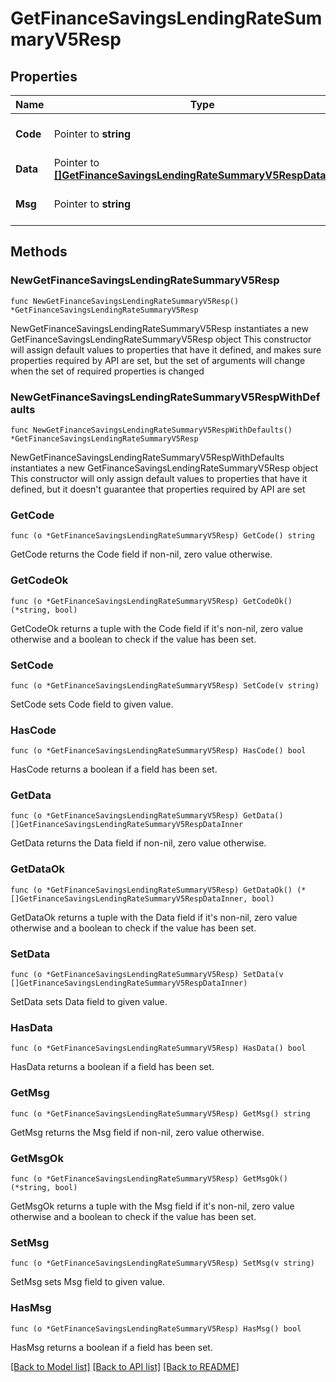 # GetFinanceSavingsLendingRateSummaryV5Resp

## Properties

Name | Type | Description | Notes
------------ | ------------- | ------------- | -------------
**Code** | Pointer to **string** |  | [optional] [default to ""]
**Data** | Pointer to [**[]GetFinanceSavingsLendingRateSummaryV5RespDataInner**](GetFinanceSavingsLendingRateSummaryV5RespDataInner.md) |  | [optional] 
**Msg** | Pointer to **string** |  | [optional] [default to ""]

## Methods

### NewGetFinanceSavingsLendingRateSummaryV5Resp

`func NewGetFinanceSavingsLendingRateSummaryV5Resp() *GetFinanceSavingsLendingRateSummaryV5Resp`

NewGetFinanceSavingsLendingRateSummaryV5Resp instantiates a new GetFinanceSavingsLendingRateSummaryV5Resp object
This constructor will assign default values to properties that have it defined,
and makes sure properties required by API are set, but the set of arguments
will change when the set of required properties is changed

### NewGetFinanceSavingsLendingRateSummaryV5RespWithDefaults

`func NewGetFinanceSavingsLendingRateSummaryV5RespWithDefaults() *GetFinanceSavingsLendingRateSummaryV5Resp`

NewGetFinanceSavingsLendingRateSummaryV5RespWithDefaults instantiates a new GetFinanceSavingsLendingRateSummaryV5Resp object
This constructor will only assign default values to properties that have it defined,
but it doesn't guarantee that properties required by API are set

### GetCode

`func (o *GetFinanceSavingsLendingRateSummaryV5Resp) GetCode() string`

GetCode returns the Code field if non-nil, zero value otherwise.

### GetCodeOk

`func (o *GetFinanceSavingsLendingRateSummaryV5Resp) GetCodeOk() (*string, bool)`

GetCodeOk returns a tuple with the Code field if it's non-nil, zero value otherwise
and a boolean to check if the value has been set.

### SetCode

`func (o *GetFinanceSavingsLendingRateSummaryV5Resp) SetCode(v string)`

SetCode sets Code field to given value.

### HasCode

`func (o *GetFinanceSavingsLendingRateSummaryV5Resp) HasCode() bool`

HasCode returns a boolean if a field has been set.

### GetData

`func (o *GetFinanceSavingsLendingRateSummaryV5Resp) GetData() []GetFinanceSavingsLendingRateSummaryV5RespDataInner`

GetData returns the Data field if non-nil, zero value otherwise.

### GetDataOk

`func (o *GetFinanceSavingsLendingRateSummaryV5Resp) GetDataOk() (*[]GetFinanceSavingsLendingRateSummaryV5RespDataInner, bool)`

GetDataOk returns a tuple with the Data field if it's non-nil, zero value otherwise
and a boolean to check if the value has been set.

### SetData

`func (o *GetFinanceSavingsLendingRateSummaryV5Resp) SetData(v []GetFinanceSavingsLendingRateSummaryV5RespDataInner)`

SetData sets Data field to given value.

### HasData

`func (o *GetFinanceSavingsLendingRateSummaryV5Resp) HasData() bool`

HasData returns a boolean if a field has been set.

### GetMsg

`func (o *GetFinanceSavingsLendingRateSummaryV5Resp) GetMsg() string`

GetMsg returns the Msg field if non-nil, zero value otherwise.

### GetMsgOk

`func (o *GetFinanceSavingsLendingRateSummaryV5Resp) GetMsgOk() (*string, bool)`

GetMsgOk returns a tuple with the Msg field if it's non-nil, zero value otherwise
and a boolean to check if the value has been set.

### SetMsg

`func (o *GetFinanceSavingsLendingRateSummaryV5Resp) SetMsg(v string)`

SetMsg sets Msg field to given value.

### HasMsg

`func (o *GetFinanceSavingsLendingRateSummaryV5Resp) HasMsg() bool`

HasMsg returns a boolean if a field has been set.


[[Back to Model list]](../README.md#documentation-for-models) [[Back to API list]](../README.md#documentation-for-api-endpoints) [[Back to README]](../README.md)


